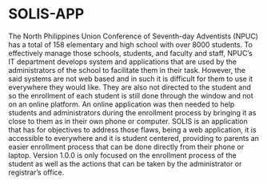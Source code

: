 # SOLIS-APP

The North Philippines Union Conference of Seventh-day Adventists (NPUC) has a total of 158 elementary and high school with over 8000 students. To effectively manage those schools, students, and faculty and staff, NPUC’s IT department develops system and applications that are used by the administrators of the school  to facilitate them in their task. However, the said systems are not web based and in such it is difficult for them to use it everywhere they would like. They are also not directed to the student and so the enrollment of each student is still done through the window and not on an online platform. An online application was then needed to help students and administrators during the enrollment process by bringing it as close to them as in their own phone or computer. SOLIS is an application that has for objectives to address those flaws, being a web application, it is accessible to everywhere and it is student centered, providing to parents an easier enrollment process that can be done directly from their phone or laptop. Version 1.0.0 is only focused on the enrollment process of the student as well as the actions that can be taken by the administrator or registrar’s office. 

